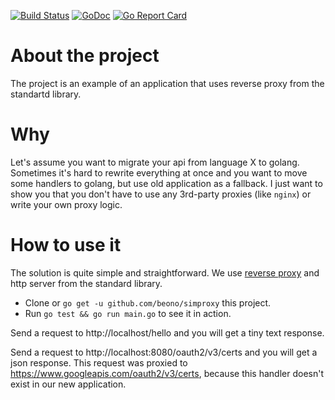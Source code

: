 [![Build Status](https://travis-ci.org/beono/simproxy.svg?branch=master)](https://travis-ci.org/beono/simproxy)
[![GoDoc](https://godoc.org/github.com/beono/simproxy?status.svg)](https://godoc.org/github.com/beono/simproxy)
[![Go Report Card](https://goreportcard.com/badge/github.com/beono/simproxy)](https://goreportcard.com/report/github.com/beono/simproxy)

# About the project
The project is an example of an application that uses reverse proxy from the standartd library.

# Why
Let's assume you want to migrate your api from language X to golang.
Sometimes it's hard to rewrite everything at once and you want to move some handlers to golang, but use old application as a fallback.
I just want to show you that you don't have to use any 3rd-party proxies (like `nginx`) or write your own proxy logic.

# How to use it
The solution is quite simple and straightforward.
We use [reverse proxy](https://golang.org/pkg/net/http/httputil/#NewSingleHostReverseProxy) and http server from the standard library.
* Clone or `go get -u github.com/beono/simproxy` this project.
* Run `go test && go run main.go` to see it in action.

Send a request to http://localhost/hello and you will get a tiny text response.

Send a request to http://localhost:8080/oauth2/v3/certs and you will get a json response.
This request was proxied to https://www.googleapis.com/oauth2/v3/certs, because this handler doesn't exist in our new application.


